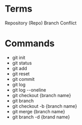 # Terms

Repository (Repo)
Branch
Conflict

# Commands
- git init 
- git status
- git add
- git reset
- git commit
- git log 
- git log --oneline
- git checkout {branch name}
- git branch
- git checkout -b {branch name}
- git merge {branch name}
- git branch -d {brand name}

